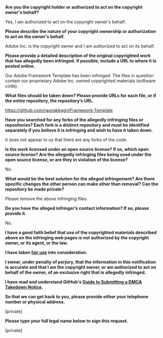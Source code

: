 **Are you the copyright holder or authorized to act on the copyright owner's behalf?**

Yes, I am authorized to act on the copyright owner's behalf.

**Please describe the nature of your copyright ownership or authorization to act on the owner's behalf.**

Adobe Inc. is the copyright owner and I am authorized to act on its behalf.

**Please provide a detailed description of the original copyrighted work that has allegedly been infringed. If possible, include a URL to where it is posted online.**

Our Adobe Framework Template has been infringed. The files in question contain our proprietary Adobe Inc. owned copyrighted materials (software code).

**What files should be taken down? Please provide URLs for each file, or if the entire repository, the repository’s URL.**

https://github.com/raunakbagri/Framework-Template

**Have you searched for any forks of the allegedly infringing files or repositories? Each fork is a distinct repository and must be identified separately if you believe it is infringing and wish to have it taken down.**

It does not appear to us that there are any forks of the code.

**Is the work licensed under an open source license? If so, which open source license? Are the allegedly infringing files being used under the open source license, or are they in violation of the license?**

No.

**What would be the best solution for the alleged infringement? Are there specific changes the other person can make other than removal? Can the repository be made private?**

Please remove the above infringing files.

**Do you have the alleged infringer’s contact information? If so, please provide it.**

No.

**I have a good faith belief that use of the copyrighted materials described above on the infringing web pages is not authorized by the copyright owner, or its agent, or the law.**

**I have taken <a href="https://www.lumendatabase.org/topics/22">fair use</a> into consideration.**

**I swear, under penalty of perjury, that the information in this notification is accurate and that I am the copyright owner, or am authorized to act on behalf of the owner, of an exclusive right that is allegedly infringed.**

**I have read and understand GitHub's <a href="https://docs.github.com/articles/guide-to-submitting-a-dmca-takedown-notice/">Guide to Submitting a DMCA Takedown Notice</a>.**

**So that we can get back to you, please provide either your telephone number or physical address.**

[private]

**Please type your full legal name below to sign this request.**

[private]
